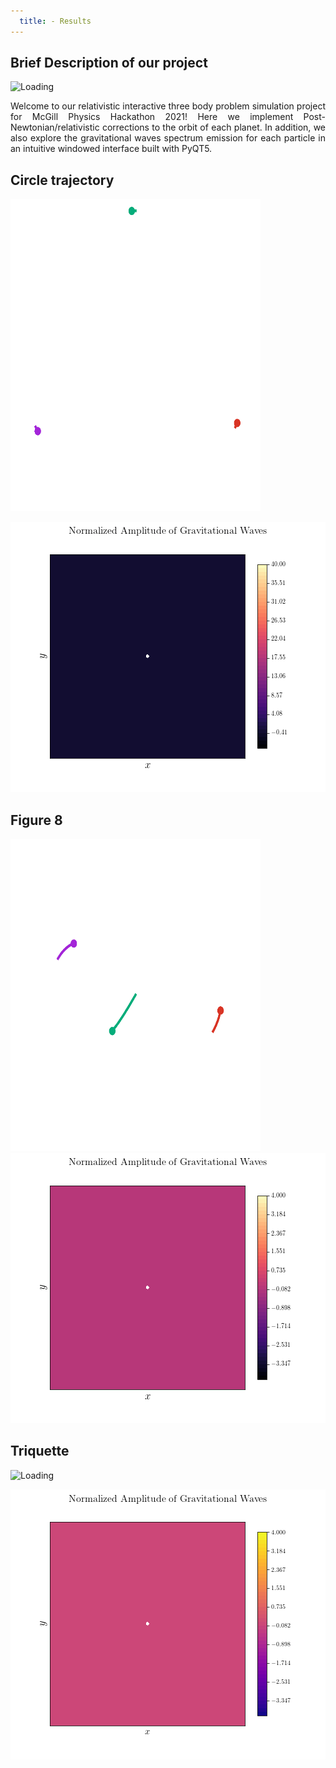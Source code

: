 ```yaml
---
  title: - Results
---
```


<h2>Brief Description of our project</h2>

<img src="/images/Triquette.gif" alt="Loading" title="Loading" class="center" />

<p style="text-align:justify">Welcome to our relativistic interactive three body problem simulation project for McGill Physics Hackathon 2021! Here we implement Post-Newtonian/relativistic corrections to the orbit of each planet. In addition, we also explore the gravitational waves spectrum emission for each particle in an intuitive windowed interface built with PyQT5.
</p>

<h2>Circle trajectory </h2>

<img src="/images/Circle.gif" alt="Loading" title="Loading" class="center" width="400" 
     height="500" />

<img src="/images/Circle_GW.gif" alt="Loading" title="Loading" class="center" />




<h2>Figure 8 </h2>

<img src="/images/figure_8.gif" alt="Loading" title="Loading" class="center"  width="400" 
     height="500"  />
<img src="/images/figure_8_GW.gif" alt="Loading" title="Loading" class="center" />


<h2>Triquette </h2>

<img src="/images/Triquette.gif " alt="Loading" title="Loading" class="center"  width="350" 
     height="400"  />

<img src="/images/Triquette_GW.gif  " alt="Loading" title="Loading" class="center" />



